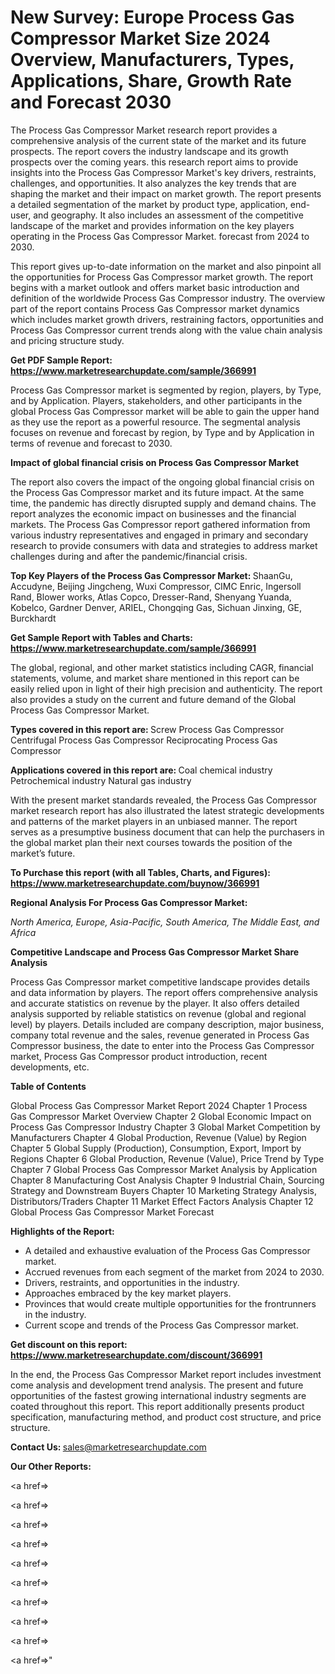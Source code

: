 # New Survey: Europe Process Gas Compressor Market Size 2024 Overview, Manufacturers, Types, Applications, Share, Growth Rate and Forecast 2030

The Process Gas Compressor Market research report provides a comprehensive analysis of the current state of the market and its future prospects. The report covers the industry landscape and its growth prospects over the coming years. this research report aims to provide insights into the Process Gas Compressor Market's key drivers, restraints, challenges, and opportunities. It also analyzes the key trends that are shaping the market and their impact on market growth. The report presents a detailed segmentation of the market by product type, application, end-user, and geography. It also includes an assessment of the competitive landscape of the market and provides information on the key players operating in the Process Gas Compressor Market. forecast from 2024 to 2030.

This report gives up-to-date information on the market and also pinpoint all the opportunities for Process Gas Compressor market growth. The report begins with a market outlook and offers market basic introduction and definition of the worldwide Process Gas Compressor industry. The overview part of the report contains Process Gas Compressor market dynamics which includes market growth drivers, restraining factors, opportunities and Process Gas Compressor current trends along with the value chain analysis and pricing structure study.

<strong><b>Get PDF Sample Report: <a href=https://www.marketresearchupdate.com/sample/366991>https://www.marketresearchupdate.com/sample/366991</a></b></strong>

Process Gas Compressor market is segmented by region, players, by Type, and by Application. Players, stakeholders, and other participants in the global Process Gas Compressor market will be able to gain the upper hand as they use the report as a powerful resource. The segmental analysis focuses on revenue and forecast by region, by Type and by Application in terms of revenue and forecast to 2030.

<strong><b>Impact of global financial crisis on Process Gas Compressor Market</b></strong>

The report also covers the impact of the ongoing global financial crisis on the Process Gas Compressor market and its future impact. At the same time, the pandemic has directly disrupted supply and demand chains. The report analyzes the economic impact on businesses and the financial markets. The Process Gas Compressor report gathered information from various industry representatives and engaged in primary and secondary research to provide consumers with data and strategies to address market challenges during and after the pandemic/financial crisis.

<strong><b>Top Key Players of the Process Gas Compressor Market:
</b></strong>ShaanGu, Accudyne, Beijing Jingcheng, Wuxi Compressor, CIMC Enric, Ingersoll Rand, Blower works, Atlas Copco, Dresser-Rand, Shenyang Yuanda, Kobelco, Gardner Denver, ARIEL, Chongqing Gas, Sichuan Jinxing, GE, Burckhardt<strong><b>
</b></strong>

<strong><b>Get Sample Report with Tables and Charts: <a href=https://www.marketresearchupdate.com/sample/366991>https://www.marketresearchupdate.com/sample/366991</a></b></strong>

The global, regional, and other market statistics including CAGR, financial statements, volume, and market share mentioned in this report can be easily relied upon in light of their high precision and authenticity. The report also provides a study on the current and future demand of the Global Process Gas Compressor Market.

<strong><b>Types covered in this report are:
</b></strong>Screw Process Gas Compressor
Centrifugal Process Gas Compressor
Reciprocating Process Gas Compressor<strong><b>
</b></strong>

<strong><b>Applications covered in this report are:
</b></strong>Coal chemical industry
Petrochemical industry
Natural gas industry<strong><b>
</b></strong>

With the present market standards revealed, the Process Gas Compressor market research report has also illustrated the latest strategic developments and patterns of the market players in an unbiased manner. The report serves as a presumptive business document that can help the purchasers in the global market plan their next courses towards the position of the market’s future.

<strong><b>To Purchase this report (with all Tables, Charts, and Figures): <a href=https://www.marketresearchupdate.com/buynow/366991>https://www.marketresearchupdate.com/buynow/366991</a></b></strong>

<strong><b>Regional Analysis For Process Gas Compressor Market:</b></strong>

<em><i>North America, Europe, Asia-Pacific, South America, The Middle East, and Africa</i></em>

<strong><b>Competitive Landscape and Process Gas Compressor Market Share Analysis</b></strong>

Process Gas Compressor market competitive landscape provides details and data information by players. The report offers comprehensive analysis and accurate statistics on revenue by the player. It also offers detailed analysis supported by reliable statistics on revenue (global and regional level) by players. Details included are company description, major business, company total revenue and the sales, revenue generated in Process Gas Compressor business, the date to enter into the Process Gas Compressor market, Process Gas Compressor product introduction, recent developments, etc.

<strong><b>Table of Contents</b></strong>

Global Process Gas Compressor Market Report 2024
Chapter 1 Process Gas Compressor Market Overview
Chapter 2 Global Economic Impact on Process Gas Compressor Industry
Chapter 3 Global Market Competition by Manufacturers
Chapter 4 Global Production, Revenue (Value) by Region
Chapter 5 Global Supply (Production), Consumption, Export, Import by Regions
Chapter 6 Global Production, Revenue (Value), Price Trend by Type
Chapter 7 Global Process Gas Compressor Market Analysis by Application
Chapter 8 Manufacturing Cost Analysis
Chapter 9 Industrial Chain, Sourcing Strategy and Downstream Buyers
Chapter 10 Marketing Strategy Analysis, Distributors/Traders
Chapter 11 Market Effect Factors Analysis
Chapter 12 Global Process Gas Compressor Market Forecast

<strong><b>Highlights of the Report:</b></strong>

- A detailed and exhaustive evaluation of the Process Gas Compressor market.
- Accrued revenues from each segment of the market from 2024 to 2030.
- Drivers, restraints, and opportunities in the industry.
- Approaches embraced by the key market players.
- Provinces that would create multiple opportunities for the frontrunners in the industry.
- Current scope and trends of the Process Gas Compressor market.

<strong><b>Get discount on this report: <a href=https://www.marketresearchupdate.com/discount/366991>https://www.marketresearchupdate.com/discount/366991</a></b></strong>

In the end, the Process Gas Compressor Market report includes investment come analysis and development trend analysis. The present and future opportunities of the fastest growing international industry segments are coated throughout this report. This report additionally presents product specification, manufacturing method, and product cost structure, and price structure.

<strong><b>Contact Us:
</b></strong>sales@marketresearchupdate.com

<strong>Our Other Reports:</strong>

<a href=></a>

<a href=></a>

<a href=></a>

<a href=></a>

<a href=></a>

<a href=></a>

<a href=></a>

<a href=></a>

<a href=></a>

<a href=></a>"
